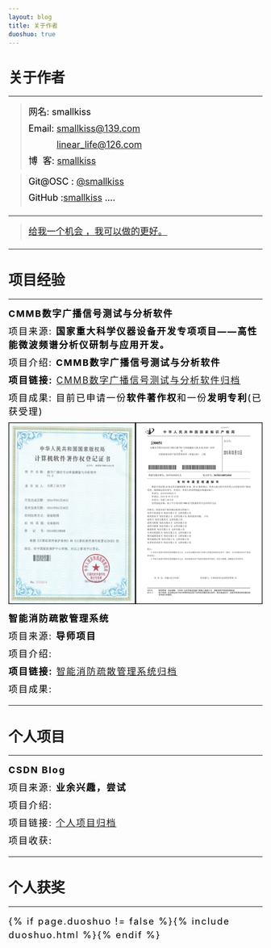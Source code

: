 ```yaml
---
layout: blog
title: 关于作者
duoshuo: true
---
```


<style>
p {
    color: #000000;
    font-size: 18px;
    line-height: 1.5;
    letter-spacing: 2px;
    margin-top: -10px;
}
hr {
	margin-top: 0;
	margin-bottom: 25px;
}
blockquote p {
    line-height: 1.8;
    letter-spacing: 0px;
}
</style>


# 关于作者

<hr id="line"/>



> 网名: smallkiss   
> Email: <a href="mailto:smallkiss@139.com">smallkiss@139.com</a><br />
&nbsp;&nbsp;&nbsp;&nbsp;&nbsp;&nbsp;&nbsp;&nbsp;&nbsp;&nbsp;&nbsp;<a href="mailto:linear_life@126.com">linear_life@126.com</a>   
> 博&nbsp;&nbsp;客: <a href="http://smallkiss.github.io/">smallkiss</a>
  
> Git@OSC : <a href="http://git.oschina.net/smallkiss">@smallkiss</a>  
> GitHub  :[smallkiss](https://github.com/smallkiss) 
> ....

---

> [给我一个机会 ，我可以做的更好。](/)

---

# 项目经验

<hr id="line"/>


**CMMB数字广播信号测试与分析软件**

项目来源: **国家重大科学仪器设备开发专项项目——高性能微波频谱分析仪研制与应用开发。**

项目介绍: **CMMB数字广播信号测试与分析软件**

**项目链接:** [CMMB数字广播信号测试与分析软件归档](http://smallkiss.github.io/blog/2015/07/28/Project_CMMB.html)

项目成果: 目前已申请一份**软件著作权**和一份**发明专利**(已获受理)

![软件著作权和发明专利电子版](/res/img/blog/about/patents.png)

**智能消防疏散管理系统**

项目来源: **导师项目**

项目介绍:

**项目链接:** [智能消防疏散管理系统归档](http://smallkiss.github.io/blog/2015/07/27/Project_FireSystem.html)

项目成果:

---

# 个人项目

<hr id="line"/>



**CSDN Blog**
   
项目来源: **业余兴趣，尝试**

项目介绍: 

项目链接: [个人项目归档](http://smallkiss.github.io/blog/2015/07/27/Project_CSDN.html)

项目收获: 

---

# 个人获奖

---
{% if page.duoshuo != false %}{% include duoshuo.html %}{% endif %}